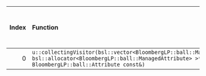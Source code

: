 |   Index | Function                                                                                                                                                             |   Difference in number of lines |   Function size difference in bytes | Disassembly                                                             |   Number of lines in assumed build | Number of bytes in assumed build   |   Number of lines in ignored build | Number of bytes in ignored build   |
|--------:|:---------------------------------------------------------------------------------------------------------------------------------------------------------------------|--------------------------------:|------------------------------------:|:------------------------------------------------------------------------|-----------------------------------:|:-----------------------------------|-----------------------------------:|:-----------------------------------|
|       0 | `u::collectingVisitor(bsl::vector<BloombergLP::ball::ManagedAttribute, bsl::allocator<BloombergLP::ball::ManagedAttribute> >*, BloombergLP::ball::Attribute const&)` |                             -33 |                                -128 | [Assumed](0.assume.s.txt), [Ignored](0.none.s.txt), [Diff](0.diff.html) |                                288 | 4,216,736                          |                                416 | 4,216,736                          |